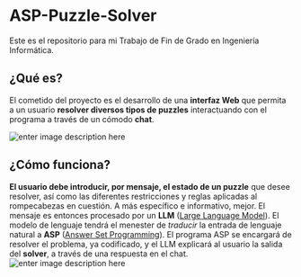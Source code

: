 # ASP-Puzzle-Solver

Este es el repositorio para mi Trabajo de Fin de Grado en Ingeniería Informática.

## ¿Qué es?
El cometido del proyecto es el desarrollo de una **interfaz Web** que permita a un usuario **resolver diversos tipos de puzzles** interactuando con el programa a través de un cómodo **chat**.

![enter image description here](https://cdn.kometia-static.com/blog/2017/11/06182228/chatbots.jpg)
## ¿Cómo funciona?
**El usuario debe introducir, por mensaje, el estado de un puzzle** que desee resolver, así como las diferentes restricciones y reglas aplicadas al rompecabezas en cuestión. A más específico e informativo, mejor. El mensaje es entonces procesado por un **LLM** ([Large Language Model](https://en.wikipedia.org/wiki/Large_language_model)). El modelo de lenguaje tendrá el menester de *traducir* la entrada de lenguaje natural a **ASP** ([Answer Set Programming](https://en.wikipedia.org/wiki/Answer_set_programming)). El programa ASP se encargará de resolver el problema, ya codificado, y el LLM explicará al usuario la salida del **solver**, a través de una respuesta en el chat.
![enter image description here](https://cdn.reludi.com/media/post-images/types-of-puzzle-games.jpg)

